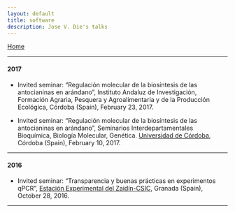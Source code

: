 ```yaml
---
layout: default
title: software
description: Jose V. Die's talks
---
```

[Home](../index.html)
  
    
    
---

#### 2017
* Invited seminar: “Regulación molecular de la biosíntesis de las antocianinas en arándano”, Instituto Andaluz de Investigación, Formación Agraria, Pesquera y Agroalimentaria y de la Producción Ecológica, Córdoba (Spain),  February 23, 2017.  

* Invited seminar: “Regulación molecular de la biosíntesis de las antocianinas en arándano”, Seminarios Interdepartamentales Bioquímica, Biología Molecular, Genética. [Universidad de Córdoba](https://www.uco.es/dptos/bioquimica-biol-mol/seminarios_interdepartamentales/programa.pdf), Córdoba (Spain),  February 10, 2017.  

---

#### 2016
* Invited seminar: “Transparencia y buenas prácticas en experimentos qPCR”, [Estación Experimental del Zaidín-CSIC](http://www.eez.csic.es), Granada (Spain), October 28, 2016.  
  
---
